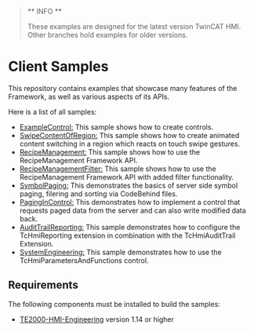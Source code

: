 > ** INFO  **
>
> These examples are designed for the latest version TwinCAT HMI. Other branches hold examples for older versions.

# Client Samples

This repository contains examples that showcase many features of the Framework, as well as various aspects of its APIs.

Here is a list of all samples:

- [ExampleControl:](ExampleControl) This sample shows how to create controls.
- [SwipeContentOfRegion:](SwipeContentOfRegion) This sample shows how to create animated content switching in a region which reacts on touch swipe gestures.
- [RecipeManagement:](RecipeManagement) This sample shows how to use the RecipeManagement Framework API.
- [RecipeManagementFilter:](RecipeManagementFilter) This sample shows how to use the RecipeManagement Framework API with added filter functionality.
- [SymbolPaging:](SymbolPaging) This demonstrates the basics of server side symbol paging, filering and sorting via CodeBehind files.
- [PagingInControl:](PagingInControl) This demonstrates how to implement a control that requests paged data from the server and can also write modified data back.
- [AuditTrailReporting:](AuditTrailReporting) This sample demonstrates how to configure the TcHmiReporting extension in combination with the TcHmiAuditTrail Extension.
- [SystemEngineering:](SystemEngineering) This sample demonstrates how to use the TcHmiParametersAndFunctions control.

## Requirements

The following components must be installed to build the samples:

- [TE2000-HMI-Engineering](https://www.beckhoff.com/en-en/products/automation/twincat/texxxx-twincat-3-engineering/te2000.html) version 1.14 or higher
